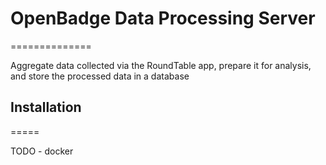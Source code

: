 # OpenBadge Data Processing Server
==============

Aggregate data collected via the RoundTable app, 
prepare it for analysis, and store the processed data in a database

## Installation
=====

TODO - docker

